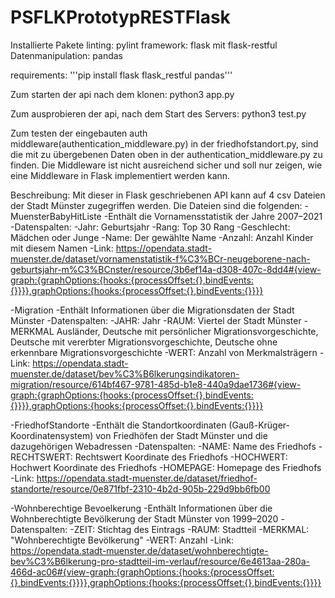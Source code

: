 # PSFLKPrototypRESTFlask
Installierte Pakete
linting: pylint
framework: flask mit flask-restful
Datenmanipulation: pandas

requirements:
'''pip install flask flask_restful pandas'''

Zum starten der api nach dem klonen:
python3 app.py

Zum ausprobieren der api, nach dem Start des Servers:
python3 test.py

Zum testen der eingebauten auth middleware(authentication_middleware.py) in der friedhofstandort.py,
sind die mit zu übergebenen Daten oben in der authentication_middleware.py zu finden.
Die Middleware ist nicht ausreichend sicher und soll nur zeigen, wie eine Middleware in Flask implementiert
werden kann.

Beschreibung:
Mit dieser in Flask geschriebenen API kann auf 4 csv Dateien der Stadt Münster zugegriffen werden.
Die Dateien sind die folgenden:
-MuensterBabyHitListe
    -Enthält die Vornamensstatistik der Jahre 2007–2021
    -Datenspalten:
        -Jahr: Geburtsjahr
        -Rang: Top 30 Rang
        -Geschlecht: Mädchen oder Junge
        -Name: Der gewählte Name
        -Anzahl: Anzahl Kinder mit diesem Namen
    -Link: https://opendata.stadt-muenster.de/dataset/vornamenstatistik-f%C3%BCr-neugeborene-nach-geburtsjahr-m%C3%BCnster/resource/3b6ef14a-d308-407c-8dd4#{view-graph:{graphOptions:{hooks:{processOffset:{},bindEvents:{}}}},graphOptions:{hooks:{processOffset:{},bindEvents:{}}}}

-Migration
    -Enthält Informationen über die Migrationsdaten der Stadt Münster
    -Datenspalten:
        -JAHR: Jahr
        -RAUM: Viertel der Stadt Münster
        -MERKMAL Ausländer, Deutsche mit persönlicher Migrationsvorgeschichte, 
                Deutsche mit vererbter Migrationsvorgeschichte, Deutsche ohne erkennbare Migrationsvorgeschichte
        -WERT: Anzahl von Merkmalsträgern
    -Link: https://opendata.stadt-muenster.de/dataset/bev%C3%B6lkerungsindikatoren-migration/resource/614bf467-9781-485d-b1e8-440a9dae1736#{view-graph:{graphOptions:{hooks:{processOffset:{},bindEvents:{}}}},graphOptions:{hooks:{processOffset:{},bindEvents:{}}}}

-FriedhofStandorte
    -Enthält die Standortkoordinaten (Gauß-Krüger-Koordinatensystem) von Friedhöfen der Stadt Münster und die dazugehörigen Webadressen
    -Datenspalten:
        -NAME: Name des Friedhofs
        -RECHTSWERT: Rechtswert Koordinate des Friedhofs
        -HOCHWERT: Hochwert Koordinate des Friedhofs
        -HOMEPAGE: Homepage des Friedhofs
     -Link: https://opendata.stadt-muenster.de/dataset/friedhof-standorte/resource/0e871fbf-2310-4b2d-905b-229d9bb6fb00

-Wohnberechtige Bevoelkerung 
    -Enthält Informationen über die Wohnberechtigte Bevölkerung der Stadt Münster von 1999–2020
    -Datenspalten:
        -ZEIT: Stichtag des Eintrags
        -RAUM: Stadtteil
        -MERKMAL: "Wohnberechtigte Bevölkerung"
        -WERT: Anzahl
    -Link: https://opendata.stadt-muenster.de/dataset/wohnberechtigte-bev%C3%B6lkerung-pro-stadtteil-im-verlauf/resource/6e4613aa-280a-466d-ac06#{view-graph:{graphOptions:{hooks:{processOffset:{},bindEvents:{}}}},graphOptions:{hooks:{processOffset:{},bindEvents:{}}}}